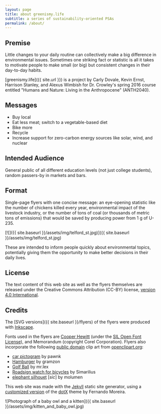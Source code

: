 ```yaml
---
layout: page
title: about greenismy.life
subtitle: a series of sustainability-oriented PSAs
permalink: /about/
---
```


## Premise
Little changes to your daily routine can collectively make a big difference in
environmental issues. Sometimes one striking fact or statistic is all it takes
to motivate people to make small (or big) but consistent changes in their
day-to-day habits.

[greenismy.life]({{ site.url }}) is a project by Carly Dovale, Kevin Ernst, Harrison
Stanley, and Alexus Wimbish for Dr. Crowley's spring 2016 course entitled
"Humans and Nature: Living in the Anthropocene" (ANTH2040).

## Messages

* Buy local
* Eat less meat; switch to a vegetable-based diet
* Bike more
* Recycle
* Increase support for zero-carbon energy sources like solar, wind, and nuclear

## Intended Audience
General public of all different education levels (not just college students),
random passers-by in markets and bars.

## Format

Single-page flyers with one concise message: an eye-opening statistic like the
number of chickens killed every year, environmental impact of the livestock
industry, or the number of tons of coal (or thousands of metric tons of
emissions) that would be saved by producing power from 1 g of U-235.

[![]({{ site.baseurl }}/assets/img/telford_st.jpg)]({{ site.baseurl }}/assets/img/telford_st.jpg)

These are intended to inform people quickly about environmental topics,
potentially giving them the opportunity to make better decisions in their daily
lives.

## License
The text content of this web site as well as the flyers themselves are released
under the Creative Commons Attribution (CC-BY) license, [version 4.0
International][ccby].

## Credits
The [SVG versions]({{ site.baseurl }}/flyers) of the flyers were produced with [Inkscape][].

Fonts used in the flyers are [Cooper Hewitt][ch] (under the [SIL Open Font
License][sil]), and Memorandum (copyright Corel Corporation). Flyers also
incorporate the following [public domain][cc0] clip art from
[openclipart.org](https://openclipart.org):

* [car pictogram](https://openclipart.org/detail/122965/car-pictogram) by
  pawnk
* [Hamburger](https://openclipart.org/detail/26558/hamburger) by gramzon
* [Golf Ball](https://openclipart.org/detail/122965/car-pictogram) by mr.lex
* [Roadsign watch for bicycles](https://openclipart.org/detail/30253/roadsign-watch-for-bicycles)
  by Simarilius
* [elephant silhouet](https://openclipart.org/detail/855/elephant-silhouet)
  [_sic_] by molumen

This web site was made with the [Jekyll][] static site generator, using a
[customized version][gh] of the [dotX][] theme by Fernando Moreira.

![Photograph of a baby owl and a kitten]({{ site.baseurl }}/assets/img/kitten_and_baby_owl.jpg)

[ccby]: https://creativecommons.org/licenses/by/4.0/
[jekyll]: https://jekyllrb.com/
[gh]: https://github.com/ernstki/greenismylife
[dotx]: https://github.com/nandomoreirame/dotX
[inkscape]: https://inkscape.org
[cc0]: http://creativecommons.org/publicdomain/zero/1.0/
[ch]: https://www.fontsquirrel.com/fonts/cooper-hewitt
[sil]: https://www.fontsquirrel.com/license/cooper-hewitt
